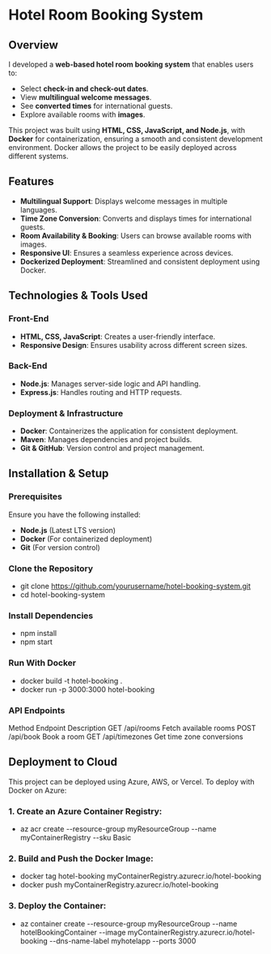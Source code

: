 # Hotel Room Booking System

## Overview

I developed a **web-based hotel room booking system** that enables users to:
- Select **check-in and check-out dates**.
- View **multilingual welcome messages**.
- See **converted times** for international guests.
- Explore available rooms with **images**.

This project was built using **HTML, CSS, JavaScript, and Node.js**, with **Docker** for containerization, ensuring a smooth and consistent development environment. Docker allows the project to be easily deployed across different systems.

## Features

- **Multilingual Support**: Displays welcome messages in multiple languages.
- **Time Zone Conversion**: Converts and displays times for international guests.
- **Room Availability & Booking**: Users can browse available rooms with images.
- **Responsive UI**: Ensures a seamless experience across devices.
- **Dockerized Deployment**: Streamlined and consistent deployment using Docker.

## Technologies & Tools Used

### Front-End
- **HTML, CSS, JavaScript**: Creates a user-friendly interface.
- **Responsive Design**: Ensures usability across different screen sizes.

### Back-End
- **Node.js**: Manages server-side logic and API handling.
- **Express.js**: Handles routing and HTTP requests.

### Deployment & Infrastructure
- **Docker**: Containerizes the application for consistent deployment.
- **Maven**: Manages dependencies and project builds.
- **Git & GitHub**: Version control and project management.

## Installation & Setup

### Prerequisites
Ensure you have the following installed:
- **Node.js** (Latest LTS version)
- **Docker** (For containerized deployment)
- **Git** (For version control)

### Clone the Repository
* git clone https://github.com/yourusername/hotel-booking-system.git
* cd hotel-booking-system

### Install Dependencies
* npm install
* npm start
  
### Run With Docker
* docker build -t hotel-booking .
* docker run -p 3000:3000 hotel-booking

### API Endpoints
Method	Endpoint	Description
GET	/api/rooms	Fetch available rooms
POST	/api/book	Book a room
GET	/api/timezones	Get time zone conversions

## Deployment to Cloud
This project can be deployed using Azure, AWS, or Vercel. To deploy with Docker on Azure:

### 1. Create an Azure Container Registry:
* az acr create --resource-group myResourceGroup --name myContainerRegistry --sku Basic
### 2. Build and Push the Docker Image:
* docker tag hotel-booking myContainerRegistry.azurecr.io/hotel-booking
* docker push myContainerRegistry.azurecr.io/hotel-booking
### 3. Deploy the Container:
* az container create --resource-group myResourceGroup --name hotelBookingContainer --image myContainerRegistry.azurecr.io/hotel-booking --dns-name-label myhotelapp --ports 3000



